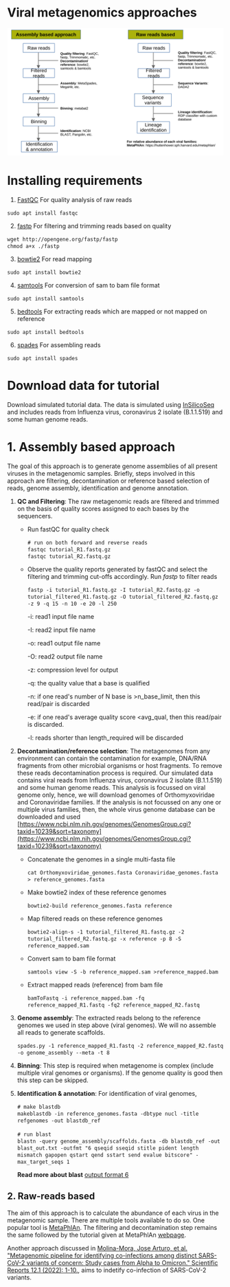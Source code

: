 # Viral metagenomics approaches
![Viral metagenomics](workflow.jpeg)

# Installing requirements
1. [FastQC](https://www.bioinformatics.babraham.ac.uk/projects/fastqc/) For quality analysis of raw reads
```
sudo apt install fastqc
```
2. [fastp](https://github.com/OpenGene/fastp) For filtering and trimming reads based on quality
```
wget http://opengene.org/fastp/fastp
chmod a+x ./fastp
```
3. [bowtie2](http://bowtie-bio.sourceforge.net/bowtie2/index.shtml) For read mapping

```
sudo apt install bowtie2
```
4. [samtools](http://www.htslib.org/) For conversion of sam to bam file format
```
sudo apt install samtools
```
5. [bedtools](https://bedtools.readthedocs.io/en/latest/) For extracting reads which are mapped or not mapped on reference
```
sudo apt install bedtools
```
6. [spades](https://github.com/ablab/spades) For assembling reads
```
sudo apt install spades
```

# Download data for tutorial
Download simulated tutorial data. The data is simulated using [InSilicoSeq](https://insilicoseq.readthedocs.io/en/latest/iss/generate.html) and includes reads from Influenza virus, coronavirus 2 isolate (B.1.1.519) and some human genome reads.

# 1. Assembly based approach
The goal of this approach is to generate genome assemblies of all present viruses in the metagenomic samples. Briefly, steps involved in this approach are filtering, decontamination or reference based selection of reads, genome assembly, identification and genome annotation.

1. **QC and Filtering**:
    The raw metagenomic reads are filtered and trimmed on the basis of quality scores assigned to each bases by the sequencers.  
    
    * Run fastQC for quality check
        ```
        # run on both forward and reverse reads
        fastqc tutorial_R1.fastq.gz
        fastqc tutorial_R2.fastq.gz
        ```
    * Observe the quality reports generated by fastQC and select the filtering and trimming cut-offs accordingly. Run *fastp* to filter reads
        ```
        fastp -i tutorial_R1.fastq.gz -I tutorial_R2.fastq.gz -o tutorial_filtered_R1.fastq.gz -O tutorial_filtered_R2.fastq.gz -z 9 -q 15 -n 10 -e 20 -l 250
        ```
        -i: read1 input file name

        -I: read2 input file name

        -o: read1 output file name

        -O: read2 output file name

        -z: compression level for output

        -q: the quality value that a base is qualified

        -n: if one read's number of N base is >n_base_limit, then this read/pair is discarded

        -e: if one read's average quality score <avg_qual, then this read/pair is discarded.

        -l: reads shorter than length_required will be discarded


2. **Decontamination/reference selection**:
The metagenomes from any environment can contain the contamination for example, DNA/RNA fragments from other microbial organisms or host fragments. To remove these reads decontamination process is required. Our simulated data contains viral reads from Influenza virus, coronavirus 2 isolate (B.1.1.519) and some human genome reads. This analysis is focussed on viral genome only, hence, we will download genomes of Orthomyxoviridae and Coronaviridae families. If the analysis is not focussed on any one or multiple virus families, then, the whole virus genome database can be downloaded and used [https://www.ncbi.nlm.nih.gov/genomes/GenomesGroup.cgi?taxid=10239&sort=taxonomy](https://www.ncbi.nlm.nih.gov/genomes/GenomesGroup.cgi?taxid=10239&sort=taxonomy)
    
    * Concatenate the genomes in a single multi-fasta file
        ```
        cat Orthomyxoviridae_genomes.fasta Coronaviridae_genomes.fasta > reference_genomes.fasta
        ```
    * Make bowtie2 index of these reference genomes
        ```
        bowtie2-build reference_genomes.fasta reference
        ```
    * Map filtered reads on these reference genomes
        ```
        bowtie2-align-s -1 tutorial_filtered_R1.fastq.gz -2 tutorial_filtered_R2.fastq.gz -x reference -p 8 -S reference_mapped.sam
        ```
    * Convert sam to bam file format
        ```
        samtools view -S -b reference_mapped.sam >reference_mapped.bam
        ```
    * Extract mapped reads (reference) from bam file
        ```
        bamToFastq -i reference_mapped.bam -fq reference_mapped_R1.fastq -fq2 reference_mapped_R2.fastq
        ```
3. **Genome assembly**: The extracted reads belong to the reference genomes we used in step above (viral genomes). We will no assemble all reads to generate scaffolds.
    ```
    spades.py -1 reference_mapped_R1.fastq -2 reference_mapped_R2.fastq -o genome_assembly --meta -t 8
    ```
4. **Binning**: This step is required when metagenome is complex (include multiple viral genomes or organisms). If the genome quality is good then this step can be skipped.

5. **Identification & annotation**:
For identification of viral genomes, 

    ```
    # make blastdb 
    makeblastdb -in reference_genomes.fasta -dbtype nucl -title refgenomes -out blastdb_ref

    # run blast
    blastn -query genome_assembly/scaffolds.fasta -db blastdb_ref -out blast_out.txt -outfmt "6 qseqid sseqid stitle pident length mismatch gapopen qstart qend sstart send evalue bitscore" -max_target_seqs 1
    ```
    **Read more about blast** [output format 6](https://www.metagenomics.wiki/tools/blast/blastn-output-format-6)

## 2. Raw-reads based
The aim of this approach is to calculate the abundance of each virus in the metagenomic sample. There are multiple tools available to do so. One popular tool is [MetaPhlAn](https://huttenhower.sph.harvard.edu/metaphlan/). The filtering and decontamination step remains the same followed by the tutorial given at MetaPhlAn [webpage](https://github.com/biobakery/biobakery/wiki/metaphlan3).

Another approach discussed in [Molina-Mora, Jose Arturo, et al. "Metagenomic pipeline for identifying co-infections among distinct SARS-CoV-2 variants of concern: Study cases from Alpha to Omicron." Scientific Reports 12.1 (2022): 1-10.](https://www.nature.com/articles/s41598-022-13113-4), aims to indetify co-infection of SARS-CoV-2 variants.
